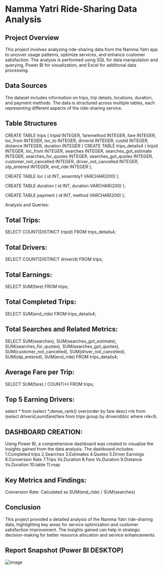 # Namma Yatri Ride-Sharing Data Analysis

## Project Overview
This project involves analyzing ride-sharing data from the Namma Yatri app to uncover usage patterns, optimize services, and enhance customer satisfaction. The analysis is performed using SQL for data manipulation and querying, Power BI for visualization, and Excel for additional data processing.

## Data Sources
The dataset includes information on trips, trip details, locations, duration, and payment methods. The data is structured across multiple tables, each representing different aspects of the ride-sharing service.

## Table Structures

CREATE TABLE trips (
    tripid INTEGER,
    faremethod INTEGER,
    fare INTEGER,
    loc_from INTEGER,
    loc_to INTEGER,
    driverid INTEGER,
    custid INTEGER,
    distance INTEGER,
    duration INTEGER
)
CREATE TABLE trips_details4 (
    tripid INTEGER,
    loc_from INTEGER,
    searches INTEGER,
    searches_got_estimate INTEGER,
    searches_for_quotes INTEGER,
    searches_got_quotes INTEGER,
    customer_not_cancelled INTEGER,
    driver_not_cancelled INTEGER,
    otp_entered INTEGER,
    end_ride INTEGER
);

CREATE TABLE loc (
    id INT,
    assembly1 VARCHAR(200)
);

CREATE TABLE duration (
    id INT,
    duration VARCHAR(200)
);

CREATE TABLE payment (
    id INT,
    method VARCHAR(200)
);

Analysis and Queries:

## Total Trips:
SELECT COUNT(DISTINCT tripid) FROM trips_details4;

## Total Drivers:
SELECT COUNT(DISTINCT driverid) FROM trips;

## Total Earnings:
SELECT SUM(fare) FROM trips;

## Total Completed Trips:
SELECT SUM(end_ride) FROM trips_details4;

## Total Searches and Related Metrics:
SELECT SUM(searches), SUM(searches_got_estimate), SUM(searches_for_quotes), SUM(searches_got_quotes),
       SUM(customer_not_cancelled), SUM(driver_not_cancelled), SUM(otp_entered), SUM(end_ride)
FROM trips_details4;

## Average Fare per Trip:
SELECT SUM(fare) / COUNT(*) FROM trips;

## Top 5 Earning Drivers:
select * from 
(select *,dense_rank() over(order by fare desc) rnk
from
(select driverid,sum(fare)fare from trips group by driverid)b)c 
where rnk<6;


## DASHBOARD CREATION:
Using Power BI, a comprehensive dashboard was created to visualize the insights gained from the data analysis. The dashboard includes:
1.Completed trips
2.Searches 
3.Estimates
4.Quotes
5.Driver Earnings
6.Conversion Rate
7.Trips Vs.Duration
8.Fare Vs.Duration
9.Distance Vs.Duration
10.table
11.map

## Key Metrics and Findings:
Conversion Rate: Calculated as SUM(end_ride) / SUM(searches)

## Conclusion
This project provided a detailed analysis of the Namma Yatri ride-sharing data, highlighting key areas for service optimization and customer satisfaction improvement. The insights gained can help in strategic decision-making for better resource allocation and service enhancements.

## Report Snapshot (Power BI DESKTOP)
![image](https://github.com/user-attachments/assets/c328302c-3909-4f65-8710-27b2f7fcc2cb)
